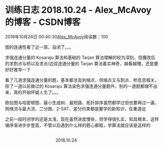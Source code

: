 # 训练日志 2018.10.24 - Alex_McAvoy的博客 - CSDN博客





2018年10月24日 00:40:30[Alex_McAvoy](https://me.csdn.net/u011815404)阅读数：100








图的连通性看了近一周，自闭了。。。

求强连通分量的 Kosaraju 算法和基础的 Tarjan 算法理解的较为深刻，但魔改后的求割点与桥以及求点/边双连通分量的 Tarjan 算法着实神奇，越看越懵，还是要好好推导一下

看了几道求强连通分量的题，基本都涉及到缩点，但缩点又与割点、桥息息相关，除了一道以前做过的 Kosaraju 算法染色求强连通分量题外，别的一道题都做不出来，真的开始怀疑人生了。。。

欧拉图与哈密顿图、最小生成树、最短路、拓扑排序虽然都学过但也要再过一遍，网络流与最大流、二分图、2-SAT、差分约束都是要学的新知识，任重道远

之前一段时间学的还是太浅，现在虽然进度慢些，但学得很扎实，知其根本，这样循序渐进步步登高，不管以后遇到什么样的题心都稳，学算法就应该是这样的

                                                                                                                                                                          2018.10.24





